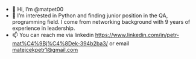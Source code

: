 - 👋 Hi, I’m @matpet00
- 👀 I’m interested in Python and finding junior position in the QA, programming field. I come from networking background with 9 years of experience in leadership. 
- 📫 You can reach me via linkedin https://www.linkedin.com/in/petr-mat%C4%9Bj%C4%8Dek-394b2ba3/ or email matejcekpetr1@gmail.com

<!---
matpet00/matpet00 is a ✨ special ✨ repository because its `README.md` (this file) appears on your GitHub profile.
You can click the Preview link to take a look at your changes.
--->
